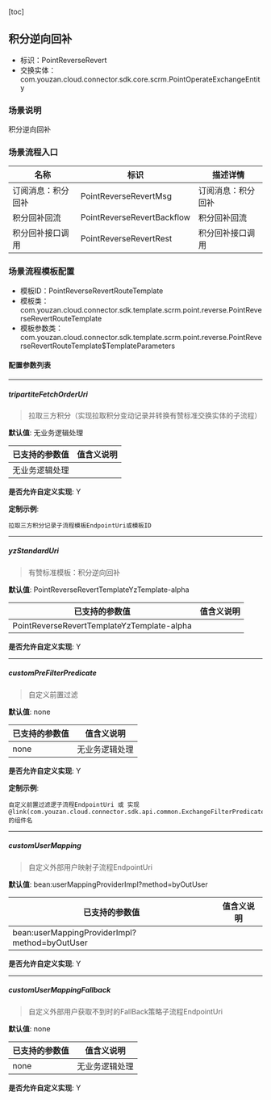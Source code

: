 [toc]

## 积分逆向回补
- 标识：PointReverseRevert
- 交换实体：com.youzan.cloud.connector.sdk.core.scrm.PointOperateExchangeEntity
### 场景说明
积分逆向回补
### 场景流程入口

名称 | 标识 | 描述详情
---|---|---
订阅消息：积分回补 | PointReverseRevertMsg | 订阅消息：积分回补
积分回补回流 | PointReverseRevertBackflow | 积分回补回流
积分回补接口调用 | PointReverseRevertRest | 积分回补接口调用

### 场景流程模板配置
- 模板ID：PointReverseRevertRouteTemplate
- 模板类：com.youzan.cloud.connector.sdk.template.scrm.point.reverse.PointReverseRevertRouteTemplate
- 模板参数类：com.youzan.cloud.connector.sdk.template.scrm.point.reverse.PointReverseRevertRouteTemplate$TemplateParameters

#### 配置参数列表

---
##### tripartiteFetchOrderUri
> 拉取三方积分（实现拉取积分变动记录并转换有赞标准交换实体的子流程）

**默认值**: 无业务逻辑处理

已支持的参数值 | 值含义说明
---|---
无业务逻辑处理 | 

**是否允许自定义实现**: Y


**定制示例**:
```
拉取三方积分记录子流程模板EndpointUri或模板ID
```
---
##### yzStandardUri
> 有赞标准模板：积分逆向回补

**默认值**: PointReverseRevertTemplateYzTemplate-alpha

已支持的参数值 | 值含义说明
---|---
PointReverseRevertTemplateYzTemplate-alpha | 

**是否允许自定义实现**: Y

---
##### customPreFilterPredicate
> 自定义前置过滤

**默认值**: none

已支持的参数值 | 值含义说明
---|---
none | 无业务逻辑处理

**是否允许自定义实现**: Y


**定制示例**:
```
自定义前置过滤逻子流程EndpointUri 或 实现@link(com.youzan.cloud.connector.sdk.api.common.ExchangeFilterPredicate)的组件名
```
---
##### customUserMapping
> 自定义外部用户映射子流程EndpointUri

**默认值**: bean:userMappingProviderImpl?method=byOutUser

已支持的参数值 | 值含义说明
---|---
bean:userMappingProviderImpl?method=byOutUser | 

**是否允许自定义实现**: Y

---
##### customUserMappingFallback
> 自定义外部用户获取不到时的FallBack策略子流程EndpointUri

**默认值**: none

已支持的参数值 | 值含义说明
---|---
none | 无业务逻辑处理

**是否允许自定义实现**: Y


